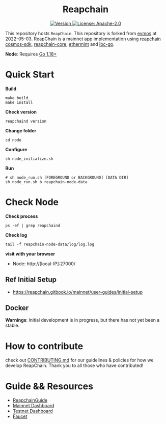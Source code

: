 <!--
parent:
  order: false
-->

<div align="center">
  <h1> Reapchain </h1>
</div>

<!-- TODO: add banner -->
<!-- ![banner](docs/ethermint.jpg) -->

<div align="center">
  <a href="https://github.com/reapchain/reapchain/releases/latest">
    <img alt="Version" src="https://img.shields.io/github/tag/reapchain/reapchain.svg" />
  </a>
  <a href="https://github.com/reapchain/reapchain/blob/main/LICENSE">
    <img alt="License: Apache-2.0" src="https://img.shields.io/github/license/reapchain/reapchain.svg" />
  </a>
</div>
<div align="center">
</div>

This repository hosts `ReapChain`. This repository is forked from [evmos](https://github.com/evmos/evmos) at 2022-05-03. ReapChain is a mainnet app implementation using [reapchain cosmos-sdk](https://github.com/reapchain/cosmos-sdk), [reapchain-core](https://github.com/reapchain/reapchain-core), [ethermint](https://github.com/reapchain/ethermint) and [ibc-go](https://github.com/reapchain/ibc-go).

**Node**: Requires [Go 1.18+](https://golang.org/dl/)

# Quick Start

**Build**
```
make build
make install 
```

**Check version**
```
reapchaind version
```

**Change folder**
```
cd node
```
**Configure**
```
sh node_initialize.sh
```

**Run**
```
# sh node_run.sh [FOREGROUND or BACKGROUND] [DATA DIR]
sh node_run.sh b reapchain-node-data
```


# Check Node
**Check process**
```
ps -ef | grep reapchaind
```
**Check log**
```
tail -f reapchain-node-data/log/log.log
```
**visit with your browser**
* Node: http://[local-IP]:27000/

## Ref Initial Setup
- https://reapchain.gitbook.io/mainnet/user-guides/initial-setup

## Docker
**Warnings**: Initial development is in progress, but there has not yet been a stable.

# How to contribute
check out [CONTRIBUTING.md](CONTRIBUTING.md) for our guidelines & policies for how we develop ReapChain. Thank you to all those who have contributed!

# Guide && Resources
- [ReapchainGuide](https://reapchain.gitbook.io)
- [Mainnet Dashboard](https://dashboard.reapchain.org)
- [Testnet Dashboard](https://test-dashboard.reapchain.org)
- [Faucet](https://test-faucet.reapchain.org)
